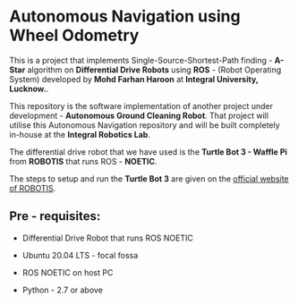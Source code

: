 # Autonomous Navigation using Wheel Odometry
This is a project that implements Single-Source-Shortest-Path finding - **A-Star** algorithm on **Differential Drive Robots** using **ROS** - (Robot Operating System) developed by **Mohd Farhan Haroon** at **Integral University, Lucknow.**. 

This repository is the software implementation of another project under development - **Autonomous Ground Cleaning Robot**. That project will utilise this Autonomous Navigation repository and will be built completely in-house at the **Integral Robotics Lab**.

The differential drive robot that we have used is the **Turtle Bot 3 - Waffle Pi** from **ROBOTIS** that runs ROS - **NOETIC**.

The steps to setup and run the **Turtle Bot 3** are given on the [official website of ROBOTIS](https://emanual.robotis.com/docs/en/platform/turtlebot3/quick-start/).

## Pre - requisites:
- Differential Drive Robot that runs ROS NOETIC 
* Ubuntu 20.04 LTS - focal fossa
+ ROS NOETIC on host PC
- Python - 2.7 or above

